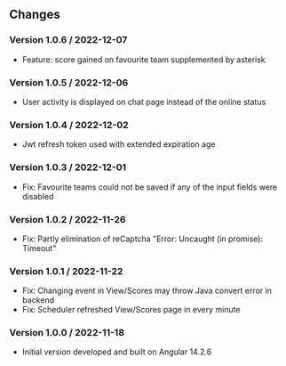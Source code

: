 ## Changes

### Version 1.0.6 / 2022-12-07

* Feature: score gained on favourite team supplemented by asterisk

### Version 1.0.5 / 2022-12-06

* User activity is displayed on chat page instead of the online status

### Version 1.0.4 / 2022-12-02

* Jwt refresh token used with extended expiration age

### Version 1.0.3 / 2022-12-01

* Fix: Favourite teams could not be saved if any of the input fields were disabled

### Version 1.0.2 / 2022-11-26

* Fix: Partly elimination of reCaptcha "Error: Uncaught (in promise): Timeout"

### Version 1.0.1 / 2022-11-22

* Fix: Changing event in View/Scores may throw Java convert error in backend
* Fix: Scheduler refreshed View/Scores page in every minute

### Version 1.0.0 / 2022-11-18

* Initial version developed and built on Angular 14.2.6

